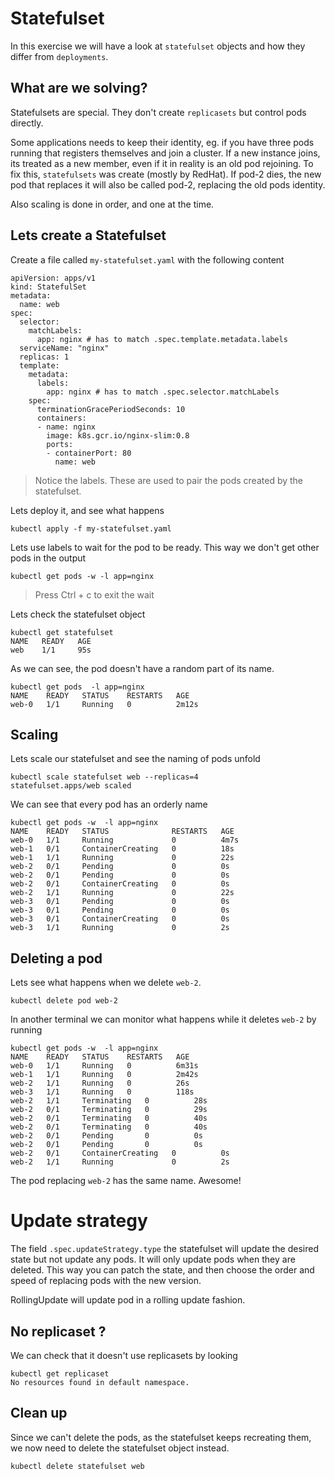 # Statefulset

In this exercise we will have a look at `statefulset` objects and how they differ from `deployments`.

## What are we solving?

Statefulsets are special. They don't create `replicasets` but control pods directly.

Some applications needs to keep their identity, eg. if you have three pods running that registers themselves and join a cluster. If a new instance joins, its treated as a new member, even if it in reality is an old pod rejoining. To fix this, `statefulsets` was create (mostly by RedHat). If pod-2 dies, the new pod that replaces it will also be called pod-2, replacing the old pods identity.

Also scaling is done in order, and one at the time.

## Lets create a Statefulset
Create a file called `my-statefulset.yaml` with the following content
```
apiVersion: apps/v1
kind: StatefulSet
metadata:
  name: web
spec:
  selector:
    matchLabels:
      app: nginx # has to match .spec.template.metadata.labels
  serviceName: "nginx"
  replicas: 1
  template:
    metadata:
      labels:
        app: nginx # has to match .spec.selector.matchLabels
    spec:
      terminationGracePeriodSeconds: 10
      containers:
      - name: nginx
        image: k8s.gcr.io/nginx-slim:0.8
        ports:
        - containerPort: 80
          name: web
```
> Notice the labels. These are used to pair the pods created by the statefulset.

Lets deploy it, and see what happens
```
kubectl apply -f my-statefulset.yaml 
```
Lets use labels to wait for the pod to be ready. This way we don't get other pods in the output
```
kubectl get pods -w -l app=nginx
```
> Press Ctrl + c to exit the wait

Lets check the statefulset object
```
kubectl get statefulset 
NAME   READY   AGE
web    1/1     95s
```

As we can see, the pod doesn't have a random part of its name. 
```
kubectl get pods  -l app=nginx 
NAME    READY   STATUS    RESTARTS   AGE
web-0   1/1     Running   0          2m12s
```

## Scaling
Lets scale our statefulset and see the naming of pods unfold
```
kubectl scale statefulset web --replicas=4
statefulset.apps/web scaled
```

We can see that every pod has an orderly name
```
kubectl get pods -w  -l app=nginx
NAME    READY   STATUS              RESTARTS   AGE
web-0   1/1     Running             0          4m7s
web-1   0/1     ContainerCreating   0          18s
web-1   1/1     Running             0          22s
web-2   0/1     Pending             0          0s
web-2   0/1     Pending             0          0s
web-2   0/1     ContainerCreating   0          0s
web-2   1/1     Running             0          22s
web-3   0/1     Pending             0          0s
web-3   0/1     Pending             0          0s
web-3   0/1     ContainerCreating   0          0s
web-3   1/1     Running             0          2s
```

## Deleting a pod
Lets see what happens when we delete `web-2`.
```
kubectl delete pod web-2
```

In another terminal we can monitor what happens while it deletes `web-2` by running
```
kubectl get pods -w  -l app=nginx 
NAME    READY   STATUS    RESTARTS   AGE
web-0   1/1     Running   0          6m31s
web-1   1/1     Running   0          2m42s
web-2   1/1     Running   0          26s
web-3   1/1     Running   0          118s
web-2   1/1     Terminating   0          28s
web-2   0/1     Terminating   0          29s
web-2   0/1     Terminating   0          40s
web-2   0/1     Terminating   0          40s
web-2   0/1     Pending       0          0s
web-2   0/1     Pending       0          0s
web-2   0/1     ContainerCreating   0          0s
web-2   1/1     Running             0          2s
```

The pod replacing `web-2` has the same name. Awesome!


# Update strategy
The field `.spec.updateStrategy.type` the statefulset will update the desired state but not update any pods. It will only update pods when they are deleted. This way you can patch the state, and then choose the order and speed of replacing pods with the new version. 

RollingUpdate will update pod in a rolling update fashion. 

## No replicaset ?
We can check that it doesn't use replicasets by looking
```
kubectl get replicaset
No resources found in default namespace.
```

## Clean up
Since we can't delete the pods, as the statefulset keeps recreating them, we now need to delete the statefulset object instead. 

```
kubectl delete statefulset web
```